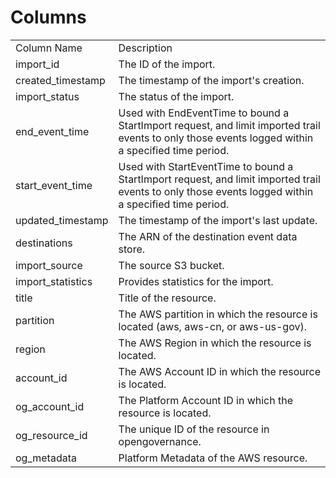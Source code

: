 # Columns  

<table>
	<tr><td>Column Name</td><td>Description</td></tr>
	<tr><td>import_id</td><td>The ID of the import.</td></tr>
	<tr><td>created_timestamp</td><td>The timestamp of the import&#39;s creation.</td></tr>
	<tr><td>import_status</td><td>The status of the import.</td></tr>
	<tr><td>end_event_time</td><td>Used with EndEventTime to bound a StartImport request, and limit imported trail events to only those events logged within a specified time period.</td></tr>
	<tr><td>start_event_time</td><td>Used with StartEventTime to bound a StartImport request, and limit imported trail events to only those events logged within a specified time period.</td></tr>
	<tr><td>updated_timestamp</td><td>The timestamp of the import&#39;s last update.</td></tr>
	<tr><td>destinations</td><td>The ARN of the destination event data store.</td></tr>
	<tr><td>import_source</td><td>The source S3 bucket.</td></tr>
	<tr><td>import_statistics</td><td>Provides statistics for the import.</td></tr>
	<tr><td>title</td><td>Title of the resource.</td></tr>
	<tr><td>partition</td><td>The AWS partition in which the resource is located (aws, aws-cn, or aws-us-gov).</td></tr>
	<tr><td>region</td><td>The AWS Region in which the resource is located.</td></tr>
	<tr><td>account_id</td><td>The AWS Account ID in which the resource is located.</td></tr>
	<tr><td>og_account_id</td><td>The Platform Account ID in which the resource is located.</td></tr>
	<tr><td>og_resource_id</td><td>The unique ID of the resource in opengovernance.</td></tr>
	<tr><td>og_metadata</td><td>Platform Metadata of the AWS resource.</td></tr>
</table>